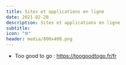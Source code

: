 ```yaml
---
title: Sites et applications en ligne
date: 2021-02-20
description: Sites et applications en ligne
subtitle:
icon: "🌐"
header: media/800x400.png
---
```


- Too good to go : https://toogoodtogo.fr/fr
